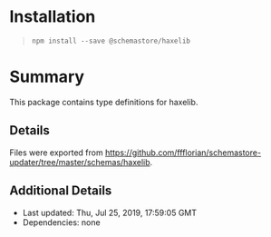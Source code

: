 # Installation
> `npm install --save @schemastore/haxelib`

# Summary
This package contains type definitions for haxelib.

## Details
Files were exported from https://github.com/ffflorian/schemastore-updater/tree/master/schemas/haxelib.

## Additional Details
* Last updated: Thu, Jul 25, 2019, 17:59:05 GMT
* Dependencies: none
